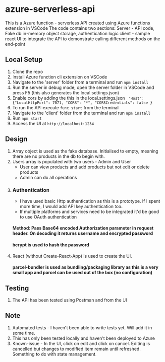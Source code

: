 # azure-serverless-api
This is a Azure function - serverless API created using Azure functions extension in VSCode
The code contains two sections:
Server - API code, Fake db in-memory object storage, authentication logic
client - sample react UI to integrate the API to demonstrate calling different methods on the end-point

## Local Setup
1. Clone the repo
2. Install Azure function cli extension on VSCode
3. Navigate to the 'server' folder from a terminal and run ```npm install```
4. Run the server in debug mode, open the server folder in VSCode and press F5 (this also generates the local.settings.json)
5. Enable cors by adding the this in the local.settings.json
 ``` "Host": {"LocalHttpPort": 7071, "CORS": "*", "CORSCredentials": false }```
6. To run the API execute ```func start``` from the terminal
7. Navigate to the 'client' folder from the terminal and run ```npm install```
8. Run ```npm start```
9. Access the UI at ```http://localhost:1234```

## Design
1. Array object is used as the fake database. Initialised to empty, meaning there are no products in the db to begin with.
2. Users array is populated with two users - Admin and User
   * User can view products and add products but not edit or delete products
   * Admin can do all operations
3. ### Authentication
    * I have used basic Http authentication as this is a prototype. If I spent more time, I would add API key authentication too. 
    * If multiple platforms and services need to be integrated it'd be good to use OAuth authentication
    #### Method: Pass Base64 encoded Authorization parameter in request header. On decoding it returns username and encrypted password
    #### bcrypt is used to hash the password
4. React (without Create-React-App) is used to create the UI. 
   #### parcel-bundler is used as bundling/packaging library as this is a very small app and parcel can be used out of the box (no configuration)
   
## Testing
1. The API has been tested using Postman and from the UI

## Note
1. Automated tests - I haven't been able to write tests yet. Will add it in some time.
2. This has only been tested locally and haven't been deployed to Azure
3. Known-issue - In the UI, click on edit and click on cancel. Editing is cancelled but changes to modified item remain until refreshed. Something to do with state management.
